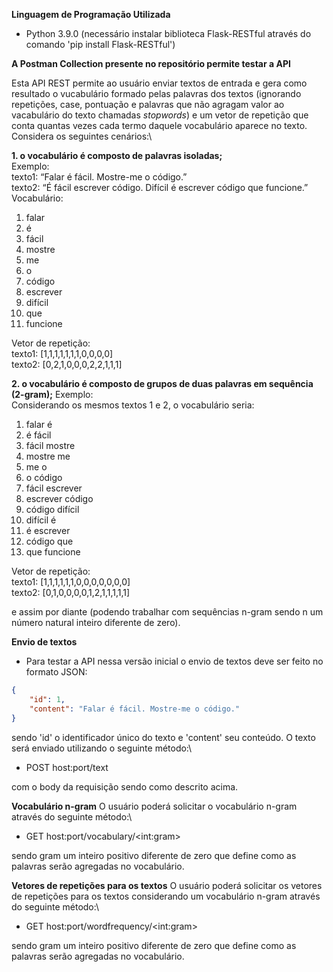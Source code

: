 **Linguagem de Programação Utilizada**
- Python 3.9.0 (necessário instalar biblioteca Flask-RESTful através do comando 'pip install Flask-RESTful')

**A Postman Collection presente no repositório permite testar a API**

Esta API REST permite ao usuário enviar textos de entrada e gera como resultado o vucabulário formado pelas palavras dos textos (ignorando repetições, case, pontuação e palavras que não agragam valor ao vacabulário do texto chamadas *stopwords*) e um vetor de repetição que conta quantas vezes cada termo daquele vocabulário aparece no texto. Considera os seguintes cenários:\

**1. o vocabulário é composto de palavras isoladas;**\
Exemplo:\
texto1: “Falar é fácil. Mostre-me o código.”\
texto2: “É fácil escrever código. Difícil é escrever código que funcione.”\
Vocabulário:
1. falar
2. é
3. fácil
4. mostre
5. me
6. o
7. código
8. escrever
9. difícil
10. que
11. funcione

Vetor de repetição:\
texto1: [1,1,1,1,1,1,1,0,0,0,0]\
texto2: [0,2,1,0,0,0,2,2,1,1,1]

**2. o vocabulário é composto de grupos de duas palavras em sequência (2-gram);**
Exemplo:\
Considerando os mesmos textos 1 e 2, o vocabulário seria:
1. falar é
2. é fácil
3. fácil mostre
4. mostre me
5. me o
6. o código
7. fácil escrever
8. escrever código
9. código difícil
10. difícil é
11. é escrever
12. código que
13. que funcione

Vetor de repetição:\
texto1: [1,1,1,1,1,1,0,0,0,0,0,0,0]\
texto2: [0,1,0,0,0,0,1,2,1,1,1,1,1]

e assim por diante (podendo trabalhar com sequências n-gram sendo n um número natural inteiro diferente de zero).

**Envio de textos**
- Para testar a API nessa versão inicial o envio de textos deve ser feito no formato JSON:
```json
{
    "id": 1,
    "content": "Falar é fácil. Mostre-me o código."
}
```
sendo 'id' o identificador único do texto e 'content' seu conteúdo. O texto será enviado utilizando o seguinte método:\
- POST host:port/text

com o body da requisição sendo como descrito acima.


**Vocabulário n-gram**
O usuário poderá solicitar o vocabulário n-gram através do seguinte método:\
- GET host:port/vocabulary/\<int:gram\>

sendo gram um inteiro positivo diferente de zero que define como as palavras serão agregadas no vocabulário.

**Vetores de repetições para os textos**
O usuário poderá solicitar os vetores de repetições para os textos considerando um vocabulário n-gram através do seguinte método:\
- GET host:port/wordfrequency/\<int:gram\>

sendo gram um inteiro positivo diferente de zero que define como as palavras serão agregadas no vocabulário.
